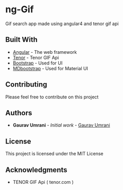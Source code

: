 
# ng-Gif
Gif search app made using angular4 and tenor gif api

## Built With

* [Angular](http://www.angular.io/) - The web framework 
* [Tenor](https://www.tenor.com/gifapi) - Tenor GIF Api
* [Bootstrap](https://www.getbootstrap.com/) - Used for UI
* [MDbootstrap](https://www.mdbootstrap.com/) - Used for Material UI

## Contributing

Please feel free to contribute on this project


## Authors

* **Gaurav Umrani** - *Initial work* - [Gaurav Umrani](https://github.com/gauravumrani)



## License

This project is licensed under the MIT License 

## Acknowledgments

* TENOR GIF Api ( tenor.com )

